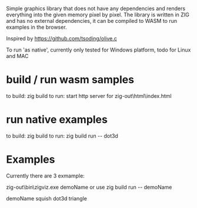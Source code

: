 
Simple graphics library that does not have any dependencies and renders everything into the given memory pixel by pixel. The library is written in ZIG and has no external dependencies, it can be compiled to WASM to run examples in the browser.

Inspired by https://github.com/tsoding/olive.c

To run 'as native', currently only tested for Windows platform, todo for Linux and MAC 


# build / run wasm samples
to build: zig build
to run:  start http server for zig-out\html\index.html

# run native examples
to build: zig build
to run: zig build run -- dot3d

# Examples
Currently there are 3 exmample:

zig-out\bin\zigviz.exe demoName
or use zig build run -- demoName

demoName
    squish
    dot3d
    triangle
  
